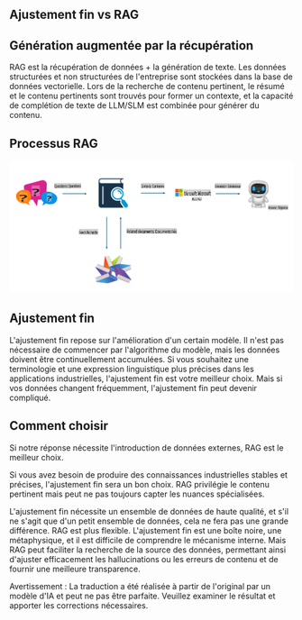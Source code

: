 ## Ajustement fin vs RAG

## Génération augmentée par la récupération

RAG est la récupération de données + la génération de texte. Les données structurées et non structurées de l'entreprise sont stockées dans la base de données vectorielle. Lors de la recherche de contenu pertinent, le résumé et le contenu pertinents sont trouvés pour former un contexte, et la capacité de complétion de texte de LLM/SLM est combinée pour générer du contenu.

## Processus RAG
![FinetuningvsRAG](../../../../translated_images/rag.20124d5657be35073dd1dbc93411c24ed912cbcc3bab5d37d28e648e6f175b7e.fr.png)

## Ajustement fin
L'ajustement fin repose sur l'amélioration d'un certain modèle. Il n'est pas nécessaire de commencer par l'algorithme du modèle, mais les données doivent être continuellement accumulées. Si vous souhaitez une terminologie et une expression linguistique plus précises dans les applications industrielles, l'ajustement fin est votre meilleur choix. Mais si vos données changent fréquemment, l'ajustement fin peut devenir compliqué.

## Comment choisir
Si notre réponse nécessite l'introduction de données externes, RAG est le meilleur choix.

Si vous avez besoin de produire des connaissances industrielles stables et précises, l'ajustement fin sera un bon choix. RAG privilégie le contenu pertinent mais peut ne pas toujours capter les nuances spécialisées.

L'ajustement fin nécessite un ensemble de données de haute qualité, et s'il ne s'agit que d'un petit ensemble de données, cela ne fera pas une grande différence. RAG est plus flexible.
L'ajustement fin est une boîte noire, une métaphysique, et il est difficile de comprendre le mécanisme interne. Mais RAG peut faciliter la recherche de la source des données, permettant ainsi d'ajuster efficacement les hallucinations ou les erreurs de contenu et de fournir une meilleure transparence.

Avertissement : La traduction a été réalisée à partir de l'original par un modèle d'IA et peut ne pas être parfaite. 
Veuillez examiner le résultat et apporter les corrections nécessaires.